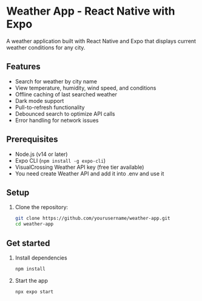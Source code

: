  
# Weather App - React Native with Expo

A weather application built with React Native and Expo that displays current weather conditions for any city.

## Features

- Search for weather by city name
- View temperature, humidity, wind speed, and conditions
- Offline caching of last searched weather
- Dark mode support
- Pull-to-refresh functionality
- Debounced search to optimize API calls
- Error handling for network issues

## Prerequisites

- Node.js (v14 or later)
- Expo CLI (`npm install -g expo-cli`)
- VisualCrossing Weather API key (free tier available)
- You need create Weather API and add it into .env and use it

## Setup

1. Clone the repository:
   ```bash
   git clone https://github.com/yourusername/weather-app.git
   cd weather-app


## Get started

1. Install dependencies

   ```bash
   npm install
   ```

2. Start the app

   ```bash
   npx expo start
   ```

   